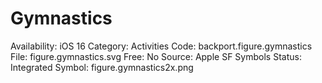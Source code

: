 # Gymnastics

Availability: iOS 16
Category: Activities
Code: backport.figure.gymnastics
File: figure.gymnastics.svg
Free: No
Source: Apple SF Symbols
Status: Integrated
Symbol: figure.gymnastics2x.png